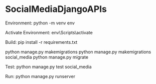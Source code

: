 # SocialMediaDjangoAPIs


Environment:
python -m venv env

Activate Environment:
env\Scripts\activate

Build:
pip install -r requirements.txt

python manage.py makemigrations
python manage.py makemigrations social_media
python manage.py migrate

Test:
python manage.py test social_media

Run:
python manage.py runserver